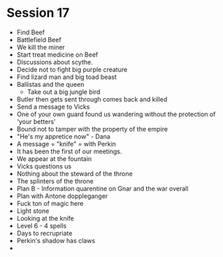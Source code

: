 # Session 17
 - Find Beef
 - Battlefield Beef
 - We kill the miner
 - Start treat medicine on Beef
 - Discussions about scythe.
 - Decide not to fight big purple creature
 - Find lizard man and big toad beast
 - Ballistas and the queen
   - Take out a big jungle bird
 - Butler then gets sent through comes back and killed
 - Send a message to Vicks
 - One of your own guard found us wandering without the protection of 'your betters'
 - Bound not to tamper with the property of the empire
 - "He's my appretice now" - Dana
 - A message = "knife" = with Perkin
 - It has been the first of our meetings.
 - We appear at the fountain
 - Vicks questions us
 - Nothing about the steward of the throne
 - The splinters of the throne
 - Plan B - Information quarentine on Gnar and the war overall
 - Plan with Antone doppleganger
 - Fuck ton of magic here
 - Light stone
 - Looking at the knife
 - Level 6 - 4 spells
 - Days to recrupriate
 - Perkin's shadow has claws
 - 